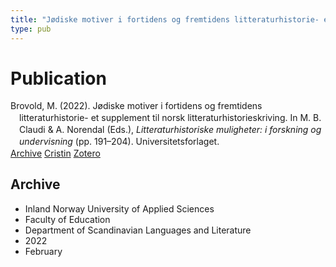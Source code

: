 ```yaml
---
title: "Jødiske motiver i fortidens og fremtidens litteraturhistorie- et supplement til norsk litteraturhistorieskriving"
type: pub
---
```

<h1>Publication</h1>
<article id="csl-bib-container-SXAS79UP" class="csl-bib-container">
  <div class="csl-bib-body" style="line-height: 1.35; padding-left: 1em; text-indent:-1em;">
  <div class="csl-entry">Brovold, M. (2022). J&#xF8;diske motiver i fortidens og fremtidens litteraturhistorie- et supplement til norsk litteraturhistorieskriving. In M. B. Claudi &amp; A. Norendal (Eds.), <i>Litteraturhistoriske muligheter: i forskning og undervisning</i> (pp. 191&#x2013;204). Universitetsforlaget.</div>
</div>
  <div class="csl-bib-buttons">
    <a href="#taxonomy-article-SXAS79UP" class="csl-bib-button">Archive</a>
    <a href="https://app.cristin.no/results/show.jsf?id=2003685" alt="Cristin URL" class="csl-bib-button">Cristin</a>
    <a href="http://zotero.org/groups/5022929/items/SXAS79UP" alt="Zotero URL" class="csl-bib-button">Zotero</a>
  </div>
  <div id="csl-bib-meta-container-SXAS79UP"></div>
</article>
<div id="csl-bib-meta-SXAS79UP" class="csl-bib-meta">
  <article id="taxonomy-article-SXAS79UP" class="taxonomy-article">
    <h1>Archive</h1>
    <ul>
      <li>Inland Norway University of Applied Sciences</li>
      <li>Faculty of Education</li>
      <li>Department of Scandinavian Languages and Literature</li>
      <li>2022</li>
      <li>February</li>
    </ul>
  </article>
</div>
